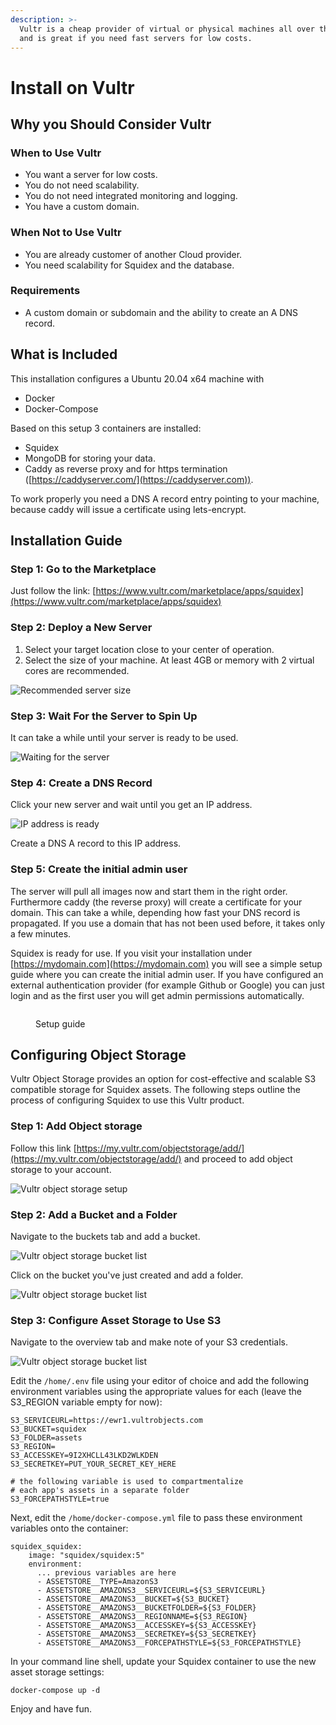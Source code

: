 ```yaml
---
description: >-
  Vultr is a cheap provider of virtual or physical machines all over the world
  and is great if you need fast servers for low costs.
---
```


# Install on Vultr

## Why you Should Consider Vultr

### When to Use Vultr

* You want a server for low costs.
* You do not need scalability.
* You do not need integrated monitoring and logging.
* You have a custom domain.

### When Not to Use Vultr

* You are already customer of another Cloud provider.
* You need scalability for Squidex and the database.

### Requirements

* A custom domain or subdomain and the ability to create an A DNS record.

## What is Included

This installation configures a Ubuntu 20.04 x64 machine with

* Docker
* Docker-Compose

Based on this setup 3 containers are installed:

* Squidex
* MongoDB for storing your data.
* Caddy as reverse proxy and for https termination ([https://caddyserver.com/](https://caddyserver.com)).

To work properly you need a DNS A record entry pointing to your machine, because caddy will issue a certificate using lets-encrypt.

## Installation Guide

### Step 1: Go to the Marketplace

Just follow the link: [https://www.vultr.com/marketplace/apps/squidex](https://www.vultr.com/marketplace/apps/squidex)

### Step 2: Deploy a New Server

1. Select your target location close to your center of operation.
2. Select the size of your machine. At least 4GB or memory with 2 virtual cores are recommended.

![Recommended server size](<../../../.gitbook/assets/image (60).png>)

### Step 3: Wait For the Server to Spin Up

It can take a while until your server is ready to be used.

![Waiting for the server](<../../../.gitbook/assets/image (61).png>)

### Step 4: Create a DNS Record

Click your new server and wait until you get an IP address.

![IP address is ready](<../../../.gitbook/assets/image (62).png>)

Create a DNS A record to this IP address.

### Step 5: Create the initial admin user

The server will pull all images now and start them in the right order. Furthermore caddy (the reverse proxy) will create a certificate for your domain. This can take a while, depending how fast your DNS record is propagated. If you use a domain that has not been used before, it takes only a few minutes.

Squidex is ready for use. If you visit your installation under [https://mydomain.com](https://mydomain.com) you will see a simple setup guide where you can create the initial admin user. If you have configured an external authentication provider (for example Github or Google) you can just login and as the first user you will get admin permissions automatically.

<figure><img src="../../../.gitbook/assets/image (2).png" alt=""><figcaption><p>Setup guide</p></figcaption></figure>

## Configuring Object Storage

Vultr Object Storage provides an option for cost-effective and scalable S3 compatible storage for Squidex assets. The following steps outline the process of configuring Squidex to use this Vultr product.

### Step 1: Add Object storage

Follow this link [https://my.vultr.com/objectstorage/add/](https://my.vultr.com/objectstorage/add/) and proceed to add object storage to your account.

![Vultr object storage setup](../../../.gitbook/assets/vultr-object-storage.png)

### Step 2: Add a Bucket and a Folder

Navigate to the buckets tab and add a bucket.

![Vultr object storage bucket list](../../../.gitbook/assets/vultr-object-storage-bucket-list.png)

Click on the bucket you've just created and add a folder.

![Vultr object storage bucket list](../../../.gitbook/assets/vultr-object-storage-folder-list.png)

### Step 3: Configure Asset Storage to Use S3

Navigate to the overview tab and make note of your S3 credentials.

![Vultr object storage bucket list](../../../.gitbook/assets/vultr-object-storage-keys.png)

Edit the `/home/.env` file using your editor of choice and add the following environment variables using the appropriate values for each (leave the S3\_REGION variable empty for now):

```
S3_SERVICEURL=https://ewr1.vultrobjects.com
S3_BUCKET=squidex
S3_FOLDER=assets
S3_REGION=
S3_ACCESSKEY=9I2XHCLL43LKD2WLKDEN
S3_SECRETKEY=PUT_YOUR_SECRET_KEY_HERE

# the following variable is used to compartmentalize 
# each app's assets in a separate folder
S3_FORCEPATHSTYLE=true
```

Next, edit the `/home/docker-compose.yml` file to pass these environment variables onto the container:

```
squidex_squidex:
    image: "squidex/squidex:5"
    environment:
      ... previous variables are here
      - ASSETSTORE__TYPE=AmazonS3
      - ASSETSTORE__AMAZONS3__SERVICEURL=${S3_SERVICEURL}
      - ASSETSTORE__AMAZONS3__BUCKET=${S3_BUCKET}
      - ASSETSTORE__AMAZONS3__BUCKETFOLDER=${S3_FOLDER}
      - ASSETSTORE__AMAZONS3__REGIONNAME=${S3_REGION}
      - ASSETSTORE__AMAZONS3__ACCESSKEY=${S3_ACCESSKEY}
      - ASSETSTORE__AMAZONS3__SECRETKEY=${S3_SECRETKEY}
      - ASSETSTORE__AMAZONS3__FORCEPATHSTYLE=${S3_FORCEPATHSTYLE}
```

In your command line shell, update your Squidex container to use the new asset storage settings:

```
docker-compose up -d
```

Enjoy and have fun.
